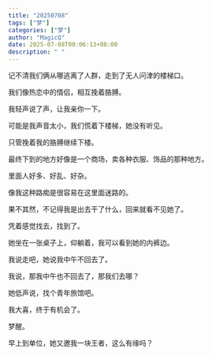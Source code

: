 ```yaml
---
title: "20250708"
tags: ["梦"]
categories: ["梦"]
author: "MagicQ"
date: 2025-07-08T00:06:13+08:00
description: " "
---
```


记不清我们俩从哪逃离了人群，走到了无人问津的楼梯口。

我们像热恋中的情侣，相互挽着胳膊。

我轻声说了声，让我亲你一下。

可能是我声音太小，我们慌着下楼梯，她没有听见。

只管挽着我的胳膊继续下楼。

最终下到的地方好像是一个商场，卖各种衣服、饰品的那种地方。

里面人好多、好乱、好杂。

像我这种路痴是很容易在这里面迷路的。

果不其然，不记得我是出去干了什么，回来就看不见她了。

凭着感觉找去，找到了。

她坐在一张桌子上，仰躺着，我可以看到她的内裤边。

我说走吧，她说我中午不回去了。

我说，那我中午也不回去了，那我们去哪？

她低声说，找个青年旅馆吧。

我大喜，终于有机会了。

梦醒。

早上到单位，她又邀我一块王者，这么有缘吗？
